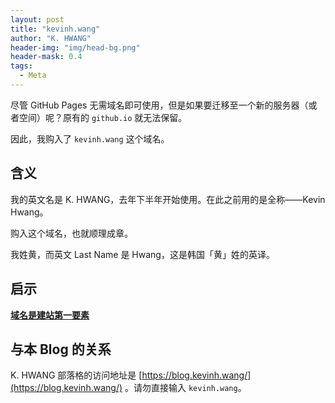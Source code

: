 ```yaml
---
layout: post
title: "kevinh.wang"
author: "K. HWANG"
header-img: "img/head-bg.png"
header-mask: 0.4
tags:
  - Meta
---
```


尽管 GitHub Pages 无需域名即可使用，但是如果要迁移至一个新的服务器（或者空间）呢？原有的 `github.io` 就无法保留。

因此，我购入了 `kevinh.wang` 这个域名。

## 含义

我的英文名是 K. HWANG，去年下半年开始使用。在此之前用的是全称——Kevin Hwang。

购入这个域名，也就顺理成章。

我姓黄，而英文 Last Name 是 Hwang，这是韩国「黄」姓的英译。

## 启示

**[域名是建站第一要素](https://www.tcdw.net/post/yu-ming-shi-jian-zhan-di-yao-su/)**

## 与本 Blog 的关系

K. HWANG 部落格的访问地址是 [https://blog.kevinh.wang/](https://blog.kevinh.wang/) 。请勿直接输入 `kevinh.wang`。